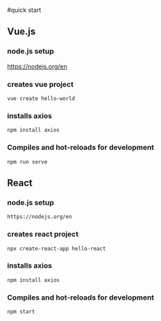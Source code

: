 #quick start

## Vue.js

###  node.js setup
https://nodejs.org/en

### creates vue project
```
vue create hello-world
```
### installs axios
```
npm install axios
```
### Compiles and hot-reloads for development
```
npm run serve
```

## React

### node.js setup
```
https://nodejs.org/en
```
### creates react project
```
npx create-react-app hello-react
```
### installs axios
```
npm install axios
```
### Compiles and hot-reloads for development
```
npm start